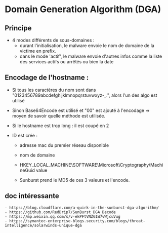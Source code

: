 # Domain Generation Algorithm (DGA)


## Principe

* 4 modes différents de sous-domaines :
    - durant l'initialisation, le malware envoie le nom de domaine de la victime en prefix.
    - dans le mode 'actif', le malware envoie d'autres infos comme la liste des services actifs ou arrêtés ou bien la date

## Encodage de l'hostname :

* Si tous les caractères du nom sont dans "0123456789abcdefghijklmnopqrstuvwxyz-_.", alors l'un des algo est utilisé
* Sinon Base64Encode est utilisé et "00" est ajouté à l'encodage => moyen de savoir quelle méthode est utilisée.

* Si le hostname est trop long : il est coupé en 2


* ID est crée :
    * adresse mac du premier réseau disponible
    * nom de domaine
    * HKEY_LOCAL_MACHINE\SOFTWARE\Microsoft\Cryptography\MachineGuid value

    * Sunburst prend le MD5 de ces 3 valeurs et l'encode.



## doc intéressante
    - https://blog.cloudflare.com/a-quirk-in-the-sunburst-dga-algorithm/
    - https://github.com/RedDrip7/SunBurst_DGA_Decode
    - https://mp.weixin.qq.com/s/v-ekPFtVNZG1W7vWjcuVug
    - https://symantec-enterprise-blogs.security.com/blogs/threat-intelligence/solarwinds-unique-dga


